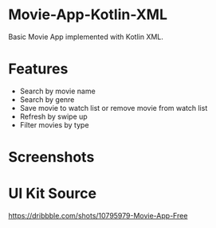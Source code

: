 # Movie-App-Kotlin-XML
Basic Movie App implemented with Kotlin XML.

# Features
- Search by movie name
- Search by genre
- Save movie to watch list or remove movie from watch list
- Refresh by swipe up
- Filter movies by type

# Screenshots




# UI Kit Source
https://dribbble.com/shots/10795979-Movie-App-Free
